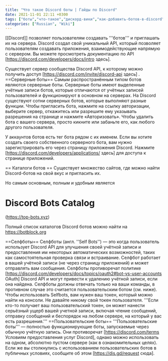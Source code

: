 ```yaml
---
title: "Что такое Discord боты | Гайды по Discord"
date: 2021-11-01 22:11 +0300
tags: ["боты","что-такое","дискорд-вики","как-добавить-ботов-в-discord"]
categories: ["Russian", "Wiki"]
---
```


[[Discord]] позволяет пользователям создавать '''ботов''' и приглашать их на сервера. Discord создал свой уникальный API, который позволяет пользователям создавать приложения, взаимодействующие напрямую с сервером. Вы можете просмотреть документацию по API [https://discord.com/developers/docs/intro здесь].

Существует сервер сообщества Discord API, к которому можно получить доступ [https://discord.com/invite/discord-api здесь] .
==Серверные боты==
Самым распространённым типом ботов являются серверные боты. Серверные боты имеют выделенные учётные записи ботов, которые отличаются от учётных записей пользователей и функционируют в основном на серверах. На Discord существуют сотни серверных ботов, которые выполняют разные функции. Чтобы пригласить бота, нажмите на ссылку авторизации, выберите сервер, откажитесь или разрешите ему указывать разрешения на странице и нажмите «Авторизовать». Чтобы удалить бота с вашего сервера, просто кикните или забаньте его, как любого другого пользователя.

У аккаунтов ботов есть тег бота рядом с их именем. Если вы хотите создать своего собственного серверного бота, вам нужно зарегистрировать его через страницу приложения Discord. Нажмите [https://discord.com/developers/applications/ здесь] для доступа к странице приложений.

== Каталоги ботов ==
Существует множество сайтов, где можно найти Discord-ботов на свой вкус и пригласить их. 

Но самым основным, полным и удобным является <h1>Discord Bots Catalog</h1> (https://top-bots.xyz)

Полный список каталогов Discord ботов можно найти на https://botblock.org 

==Селфботы==
Селфботы (англ. ''Self Bots'') — это когда пользователь использует Discord API для улучшения своей учётной записи и предоставления им некоторых автоматических возможностей, таких как самостоятельная проверка связи и встраивание. Селфбот работает в вашей учётной записи (не через страницу приложений) и может отправлять вам сообщения. Селфботы противоречат политике [https://discord.com/developers/docs/topics/oauth2#bot-vs-user-accounts OAuth] Discord API и могут привести к удалению учётной записи, если она найдена. Селфботы должны отвечать только на ваши команды, в противном случае это считается пользовательским ботом (см. ниже). Чтобы использовать Selfbots, вам нужен ваш токен, который можно найти на консоли. Не давайте никому свой токен пользователя. '''Если кто-то получает ваш пользовательский токен, он может нанести серьёзный ущерб вашей учетной записи, включая чтение сообщений, отправку сообщений и беспорядок на любом сервере, на который у вас есть разрешения.'''
==Пользовательские боты==
'''Пользовательские боты''' — полностью функционирующие боты, запускаемые через обычную учётную запись. Они противоречат [https://discord.com/terms Условиям предоставления услуг Discord], однако можно использовать на одном, абсолютно пустом сервере (как в ознакомительных целях). Если же вы столкнулись с использованием пользовательских ботов в публичных условиях, сообщите об этом [https://dis.gd/request сюда].
